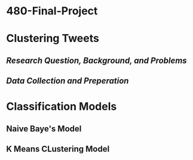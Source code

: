 # 480-Final-Project

# Clustering Tweets

## *Research Question, Background, and Problems*

## *Data Collection and Preperation*

# **Classification Models**

## Naive Baye's Model

## K Means CLustering Model 

